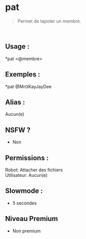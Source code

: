 # pat

> Permet de tapoter un membre.

<br>

## Usage :

*pat <@membre>

## Exemples :

*pat @Mr¤KayJayDee

## Alias :

Aucun(e)

## NSFW ?

- Non

## Permissions :

Robot: Attacher des fichiers
<br>
Utilisateur: Aucun(e)

## Slowmode :

- 5 secondes

## Niveau Premium

- Non premium